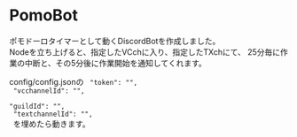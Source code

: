 # PomoBot

ポモドーロタイマーとして動くDiscordBotを作成しました。<br>
Nodeを立ち上げると、指定したVCchに入り、指定したTXchにて、
25分毎に作業の中断と、その5分後に作業開始を通知してくれます。

config/config.jsonの
<code>
    "token": "",<br>
    "vcchannelId": "",<br>
    "guildId": "",<br>
    "textchannelId": "",<br>
</code>
を埋めたら動きます。
